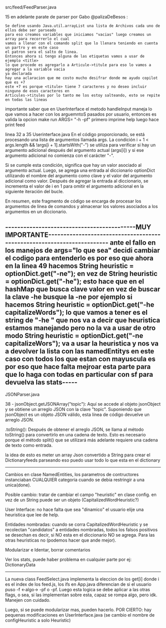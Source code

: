 src/feed/FeedParser.java 

15 en adelante parate de parser por Gabo @palizaDeBesos : 

    Se define usando Java.util.arrayList una lista de Archivos cada uno de ellos debe ser parseado 
    para eso creamos variables que iniciamos "vacias" luego creamos un array para recorrerlo el cual 
    vamos a llenar con el comando split que lo llenara teniendo en cuenta un partro y en este caso 
    el patron sera el salto de linea.
    Entonces ahora si tengo alguna de las etiquetas vamos a usar de ejemplo <title> 
    lo que procede es agregarlo a Articule->titule para eso lo vamos a agregar a la variable vacia
    ya declarada 
    hay una aclaracion que me costo mucho desifrar donde me ayudo copilot que es +7 
    este +7 es porque <titule> tiene 7 caracteres y no deseo incluir ninguno de esos caracteres en 
    Articules->titules por lo tanto me los estoy salteando, esto se repite en todas las lineas 
    

importante saber que en UserInterface el metodo handleInput maneja lo que vamos a hacer con los arguemntoS
pasados por usuario, entonces es valida la opcion make run ARGS= "-h -pf" primero imprime help luego hace print feed

linea 32 a 35 Userinterface.java 
En el código proporcionado, se está procesando una lista de argumentos llamada args. La condición i + 1 < args.length && !args[i + 1].startsWith("-") se utiliza para verificar si hay un argumento adicional después del argumento actual (args[i]) y si ese argumento adicional no comienza con el carácter "-".

Si se cumple esta condición, significa que hay un valor asociado al argumento actual. Luego, se agrega una entrada al diccionario optionDict utilizando el nombre del argumento como clave y el valor del argumento adicional como valor. Después de agregar la entrada al diccionario, se incrementa el valor de i en 1 para omitir el argumento adicional en la siguiente iteración del bucle.

En resumen, este fragmento de código se encarga de procesar los argumentos de línea de comandos y almacenar los valores asociados a los argumentos en un diccionario.

-------------------------------------------MUY IMPORTANTE-----------------------------------------------------------------------
    ante el fallo en los manejos de args="lo que sea" decidi cambiar el codigo para entenderlo es por eso que ahora
    en la linea 49 hacemos 
        String heuristic = optionDict.get("-ne");
    en vez de 
        String heuristic = optionDict.get("-he");
    esto hace que en el hashMap que busca clave valor en vez de buscar la clave -he busque la -ne 
    por ejemplo si hacemos String heuristic = optionDict.get("-he capitalizeWords"); 
    lo que vamos a tener es el string de "-he " que nos va a decir que heuristica estamos manejando pero no la va a usar
    de otro modo String heuristic = optionDict.get("-ne capitalizeWors"); va a usar la heuristica y nos va a devolver
    la lista con las namedEntitys en este caso con todos los que estan con mayuscula 
    es por eso que hace falta mejroar esta parte para que lo haga con todas en particular con sf para devuelva las stats-----
----------------------------------------------------------------------------------------------------------------------------------  


JSONParser.java 

38 - jsonObject.getJSONArray("topic"): Aquí se accede al objeto jsonObject y se obtiene un arreglo JSON con la clave "topic". Suponiendo que jsonObject es un objeto JSON válido, esta línea de código devuelve un arreglo JSON.

.toString(): Después de obtener el arreglo JSON, se llama al método toString() para convertirlo en una cadena de texto. Esto es necesario porque el método split() que se utilizará más adelante requiere una cadena de texto como entrada.

la idea de esto es meter un array Json convertido a String para crear el Dictionaryfeeds 
parseando eso puedo usar todo lo que esta en el dictionary 

----------------------------------------------------------------------------------------------------------------------------------

Cambios en clase NamedEntities, los parametros de contructores instanciaban CUALQUIER categoria cuando se debia restringir a una unica(done).

Posible cambio: tratar de cambiar el campo "heuristic" en clase config. en vez de un String puede ser un objeto (CapitalizedWordHeuristic?)

User Interface: no hace falta que sea "dinamico" el usuario elije una heuristica que lee de help.

Entidades nombradas: cuando se corra CapitalizedWordHeuristic y se recolectan "candidatos" a entidades nombradas, todos los falsos positivos se desechan
es decir, si NO esta en el diccionario NO se agrega. Para las otras heuristicas no (podemos hacer que ande mejor).

Modularizar e Identar, borrar comentarios

Ver los stats, puede haber problema en cualquier parte por ej: DictionaryData

---------------------------------------------------------------------------------------------------
La nueva class FeedSelect.java implementa la eleccion de los get[i] donde i es el index de los feed.js, los ifs en App.java diferencian de si el usuario puso -f <-algo-> -pf o -pf.
Luego esta logica se debe aplicar a las otras flags, o sea, si las implementan sobre esta, capaz se rompa algo, pero idk. Manejen con cuidado. 

Luego, si se puede modularizar mas, pueden hacerlo. 
POR CIERTO: hay pequenas modificaciones en UserInterface.java (se cambio el nombre de configHeuristic a solo Heuristic)

